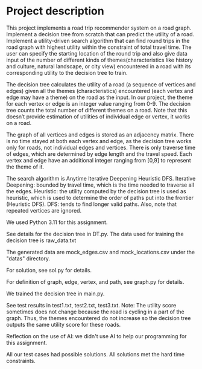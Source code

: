 # Project description

This project implements a road trip recommender system on a road graph. Implement a decision tree from scratch that can predict the utility of a road. Implement a utility-driven search algorithm that can find round trips in the road graph with highest utility within the constraint of total travel time. The user can specify the starting location of the round trip and also give data input of the number of different kinds of themes(characteristics like history and culture, natural landscape, or city view) encountered in a road with its corresponding utility to the decision tree to train.

The decision tree calculates the utility of a road (a sequence of vertices and edges) given all the themes (characteristics) encountered (each vertex and edge may have a theme) on the road as the input. In our project, the theme for each vertex or edge is an integer value ranging from 0-9. The decision tree counts the total number of different themes on a road. Note that this doesn’t provide estimation of utilities of individual edge or vertex, it works on a road. 

The graph of all vertices and edges is stored as an adjacency matrix. There is no time stayed at both each vertex and edge, as the decision tree works only for roads, not individual edges and vertices. There is only traverse time of edges, which are determined by edge length and the travel speed. Each vertex and edge have an additional integer ranging from [0,9] to represent the theme of it.

The search algorithm is Anytime Iterative Deepening Heuristic DFS. 
Iterative Deepening: bounded by travel time, which is the time needed to traverse all the edges. 
Heuristic: the utility computed by the decision tree is used as heuristic, which is used to determine the order of paths put into the frontier (Heuristic DFS). 
DFS: tends to find longer valid paths. Also, note that repeated vertices are ignored.


We used Python 3.11 for this assignment.

See details for the decision tree in DT.py. The data used for training the decision tree is raw_data.txt

The generated data are mock_edges.csv and mock_locations.csv under the "datas" directory.

For solution, see sol.py for details.

For definition of graph, edge, vertex, and path, see graph.py for details.

We trained the decision tree in main.py.

See test results in test1.txt, test2.txt, test3.txt. 
Note: The utility score sometimes does not change because the road is cycling in a part of the graph. Thus, the themes encountered do not increase so the decision tree outputs the same utility score for these roads.

Reflection on the use of AI: we didn't use AI to help our programming for this assignment.

All our test cases had possible solutions. All solutions met the hard time constraints.


